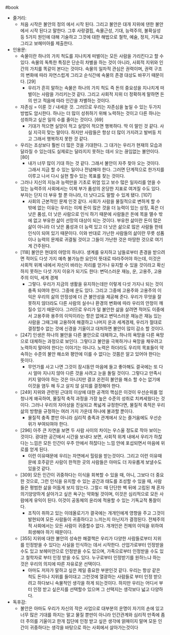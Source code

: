 #book 
- 줄거리:
    - 처음 시작은 불안의 정의 에서 시작 된다. 그리고 불안은 대개 지위에 댄한 불안에서 시작 된다고 말한다. 그후 사랑결핍, 속물근성, 기대, 능력주의, 불확실성 등 5가지 원인에 대해 기술하고 그것에 대한 해법으로 철학, 예술, 정치, 기독교 그리고 보헤미아를 제출한다.
- 인용문:
    - 속물이란 하나의 가치 척도를 지나치게 떠벌이는 모든 사람을 가리킨다고 할 수 있다. 속물의 독특한 특징은 단순히 차별을 하는 것이 아니라, 사회적 지위와 인간의 가치를 똑같이 본다는 것이다. 속물의 일차적 관심은 권력이며, 권력 구조의 변화에 따라 자연스럽게 그리고 순식간에 속물의 존경 대상도 바꾸기 때문이다. [29]
        - 우리가 흔히 말하는 속물은 하나의 가치 척도 즉 돈의 중요성을 지나치게 떠벌이는 사람을 가리키는것 같다. 그리고 사회적 지위 더 정확하게 말하면 돈의 만고 적음에 따라 인간을 차별하는 것이다.
    - 자존심 = 이룬 것 / 내세운 것. 그러므로 우리는 자존심을 높일 수 있는 두가지 방법도 암시한다. 하나는 더 많이 성취하기 위해 노력하는 것이고 다른 하나는 성취하고 싶은 일의 수를 줄이는 것이다. [69]
        - 기대가 적으면 실망이 적고 실망이 적으면 행복하다. 딱 이 말인 것 같다. 사실 지극히 맞는 말이다. 하지만 사람들은 항상 더 많이 가지려고 발버둥 치고 그래서 행복하지 못한 것 같다.
    - 우리는 조상보다 훨씬 더 많은 것을 기대한다. 그 대가는 우리가 현재의 모습과 달라질 수 있는데도 실제로는 달라지지 못하는 데서 오는 끊임없는 불안이다. [80]
        - 내가 너무 많이 기대 하는 것 같다. 그래서 불안이 자주 찾아 오는 것이다. 그래서 지금 할 수 있는 일이나 전념해야 한다. 그러면 단계적으로 한가지를 이루고 나서 다시 실현 할수 있는 목표를 찾는 것이다.
    - 그러나 지신의 지능과 능력만을 기초로 위엄 있고 보수 많은 일자리를 얻을 수 있는 능력주의 사회에서는 이제 부가 품성의 온당한 지표로 여겨질 수도 있다. 부자는 단지 더 부유 할 뿐 아니라, 더 낫다고도 말할 수 있게 됐다. [107]
        - 사회의 근본적인 문제 인것 같다. 사회가 사람을 물질적으로 변하게 할 수 밖에 없는 이유는 우리는 이제 돈이 많은 것을 더 능력이 있는 상징, 혹은 더 낫은 품성, 더 낫은 사람으로 인식 하기 때문에 사람들은 돈에 목을 맬수 밖에 없고 부유한 삶이 선망의 대상이 되는 것이다. 부유한 삶이란 돈이 많은 삶이 아니라 더 낫은 품성과 더 능력 있고 더 낫은 삶으로 많은 사람들 한테 인식이 되여 있기 때문이다. 이와 반대로 가난한 사람들의 삶이란 무릇 성품이나 능력의 문제로 귀결될 것이고 그들이 가난한 것은 마땅한 것으로 여기게 간주된다.
    - [118] 불안은 현대의 야망의 하녀다. 생계를 유지하고 남들로부터 존경을 받으려면 적어도 다섯 가지 예측 불가능한 요인이 뜻대로 따라주어야 하는데, 이것은 사회적 위께 내에서 자신이 바라는 자리를 얻거나 유지할 수 있을 것이라고 확신하지 못하는 다섯 가지 이유가 되기도 한다: 변덕스러운 재능, 운, 고용주, 고용주의 이익, 세계 경제
        - 그렇다. 우리가 지금의 생활을 유지하는데만 이렇게 다섯 가지나 되는 것이 충족 되여야 한다. 그중에 운도 있다. 그리고 그중에 고용주와 고용주의 이익은 우리의 삶의 안정성에 더 큰 불안성을 제공해 준다. 우리가 무엇을 잘못하지 않더라도 다른 사람의 실수나 환경의 변화에 따라 우리의 안정이 깨질수 있기 때문이다. 그러므로 우리가 덜 불안한 삶을 살려면 적어도 이중에서 고용주와 용주의 이익이라는 항은 없애고 변덕스러운 재능은 재능 있는 사람을 그때그때 고용하여 해결하고 나머지 운과 세계경제, 우리가 절대로 결정할수 없는 것에 신경을 기울이고 대처하면 불안이 많이 감소 할 것이다.
    - [247] 인생은 하나의 불안을 다른 불안으로 대체하고, 하나의 욕망을 다른 욕망으로 대체하는 과정으로 보인다. 그렇다고 불안을 극복하거나 욕망을 채우려고 노력하지 말아야 한다는 이야기는 아니다. 노력은 하더라도 우리의 목표들이 약속하는 수준의 불안 해소와 평안에 이를 수 없다는 것쯤은 알고 있어야 한다는 뜻이다.
        - 무언가를 사고 나면 그것이 잠시동안 마음에 들고 좋아해도 결국에는 또 다시 얼마 지나지 않아 다른 것을 사려고 눈을 돌릴 것이다. 그렇다고 만족시키지 말아야 하는 것은 아니지만 결코 온전히 불안을 해소 할 수는 없기에 이것을 염두 해 두고 살지 않 살지를 결정해야 한다.
    - [249] 지위와 관련된 근대의 이상에 대한 공격의 핵심은 이것이 우선순위를 엄청나게 왜곡하여, 물질적 축적 과정을 가장 높은 수준의 성취로 치켜세웠다는 것이다. 그러나 우리의 자아상을 진실되고 폭넓게 규정한다면, 물질적 축적은 우리 삶의 방향을 규정하는 여러 가지 가운데 하나에 불과할 뿐이다.
        - 물질적 충족 뿐만 아니라 심리적 충족과 관계에서 오는 즐거움에도 우선순위가 부여되여야 한다.
    - [296] 아주 큰 자연을 보면 두 사람 사이의 차이는 우스울 정도로 작아 보이는 것이다. 광대한 공간에서 시간을 보내다 보면, 사회적 위계 내에서 우리가 하찮다는 느낌은 모든 인간이 우주 안에서 하찮다는 느낌 안에 포섭되면서 마음에 위로를 얻게 된다.
        - 이런 이유때문에 우리는 자연에서 힐링을 받는것이다. 그리고 이런 이유때문에 호주같은 사람이 한적한 곳의 사람들은 아마도 더 자유롭게 보낼수도 있을것 같다.
    - [309] 모든 인간이 귀중하다는 이식을 회복할 수 있을 때, 아니, 그보다 더 중요한 것으로, 그런 인식을 유지할 수 있는 공간과 태도를 조성할 수 있을 때, 사람들은 평범한 삶을 어둡게 보지 않는다. 그럴ㄷ 때 단단한 벽 뒤에 고립된 채 혼자 의기양양하게 살아가고 싶은 욕구는 약화될 것이며, 이것은 심리적으로 모든 사람에게 유익이 된다. 이것이 공동체의 윤리에 적용할 수 있는 기독교적 통찰이다.
        - 조직이 취하고 있는 이데올로기가 결국에는 개개인에게 영향을 주고 그것이 발현되여 모든 사람들이 귀중하다고 느끼는지 아닌지가 결정된다. 전체주의적 사회에서는 모든 사람이 귀중할수 없다. 개개인은 전체의 이익을 위하여 희생해야 하기 때문이다.
    - [355] 지위에 대한 불안의 성숙한 해결책은 우리가 다양한 사람들로부터 지위를 인정받을 수 있다는 사실을 인식하는 데서 시작한다. 산업가로부터 인정받을 수도 있고 보헤미안으로 인정받을 수도 있으며, 가족으로부터 인정받을 수도 있고 철학자로 부터 인정 받을 수도 있다. 누구로부터 인정받기를 원하느냐 하는 것은 우리의 의지에 따른 자유로운 선택이다.
        - 아마도 저자가 말하고 싶은 제일 중요한 부분인것 같다. 우리는 항상 같은 척도 돈이나 지위를 들이대고 그런것에 열광하는 사람들로 부터 인정 받으려고 하다보니 속물적인 생각을 하게 되는것이다. 하지만 우리는 어디서 부터 인정 받고 싶은지를 선택할수 있으며 그 선택지는 생각보다 넓고 다양하다.
- 독후감:
    - 불안은 아마도 우리가 자신의 작은 사업으로 대부분의 운명이 자기의 손에 있고 너무 많은 기대를 하지는 말고 물질 뿐만이 아니라 인간관계와 심리적 만족에 좀 더 주의를 기울이고 한개 집단에 인정 받고 싶은 생각에 얽매이지 말며 모둔 인간이 귀중하다는 생각을 바탕으로 하는 사회에서 살아가는것이다
